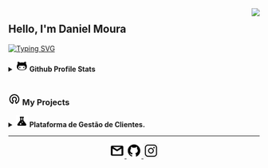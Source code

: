 <img align="right" src="https://visitor-badge.laobi.icu/badge?page_id=danielmoura99.visitor-badgee&color=green&style=flat-square">
  

## Hello, I'm Daniel Moura 

<p align="left">
 <a href="https://git.io/typing-svg"><img src="https://readme-typing-svg.herokuapp.com?font=Playfair+Display&pause=1000&color=000000&random=false&width=435&lines=STUDY+IS+THE+LIGHT+OF+LIFE;BUSINESSMAN+FOR+6+YEARS;ASPIRING+DATA+SCIENTIST" alt="Typing SVG" /></a>
</p>

<details>	
  <summary><a href="#"><img src="https://github.com/danielmoura99/danielmoura99/blob/main/imagens/icon_github.png"/></a><b> Github Profile Stats</b></summary>
  <img height="180em" src="https://github-readme-stats.vercel.app/api?username=danielmoura99&show_icons=true&count_private=true&theme=react&hide_border=true&bg_color=1F222E&title_color=79ff97&icon_color=79ff97" />
  <img height="180em" src="https://github-readme-stats.vercel.app/api/top-langs/?username=danielmoura99&exclude_repo=machine-learning&langs_count=8&layout=compact&theme=react&hide_border=true&bg_color=1F222E&title_color=79ff97&icon_color=79ff97"/>
  <br/>
</details>

<!-- 
<details>	
<summary><a href="#"><img src="https://github.com/danielmoura99/danielmoura99/blob/main/imagens/icon_minimum-value.png"/></a><b> Contribuition Time Series</b></summary>
<img src="https://activity-graph.herokuapp.com/graph?username=danielmoura99&theme=react-dark&bg_color=20232a&hide_border=true" width="100%"/>
</details>
-->

<br/>

### <a href="#"><img src="https://github.com/danielmoura99/danielmoura99/blob/main/imagens/icon_open-source.png"/></a> My Projects
<details>
  <summary><b> <a href="https://github.com/danielmoura99/trader-evaluation"><img src="https://github.com/danielmoura99/danielmoura99/blob/main/imagens/icon_test-tube.png"/></a> Plataforma de Gestão de Clientes.</b></summary>
  <table>
    <thead align="center">
	    
  </table>
  <br />
</details>

<!-- 
<details>		
  <summary><b>⚙️ Things I use to get stuff done</b></summary>
  	<ul>
  	    <li><b>OS:</b> Ubuntu 20.04</li>
  	    <li><b>Browser: </b> Brave</li>
	    <li><b>Terminal: </b> Bash: Oh My Bash</li>
	    <li><b>Code Editor:</b> VSCode + Pycharm</li>
	    <li><b>To Stay Updated:</b> Dev.to, Medium, Linkedin and Twitter.</li>
	    <br />
	⚛️ Checkout My Personal Configrations <a href="https://github.com/brunocampos01/home-sweet-home">Here</a>.
	</ul>	
</details> -->


<!-- <h4 align="center">
  <a href="https://github.com/brunocampos01?tab=repositories" title="Show Repositories">🔎 Show More 🔍</a>
</h4>
 -->
 
---

<p  align="center">
	<a href="mailto:dsmouraa@icloud.com" target="_blank"><img src="https://github.com/danielmoura99/danielmoura99/blob/main/imagens/email.png" width="30">
	</a>
	<!--
	<a href="https://www.linkedin.com/in/" target="_blank"><img src="https://github.com/danielmoura99/danielmoura99/blob/main/imagens/linkedin.png" width="30">
	</a>
	-->
	<a href="https://github.com/danielmoura99" target="_blank"><img src="https://github.com/danielmoura99/danielmoura99/blob/main/imagens/github.png" width="30">
	</a>
	<a href="https://www.instagram.com/daniel.mouraa" target="_blank"><img src="https://github.com/danielmoura99/danielmoura99/blob/main/imagens/icon_insta.png" width="30">
	</a>
</p>
